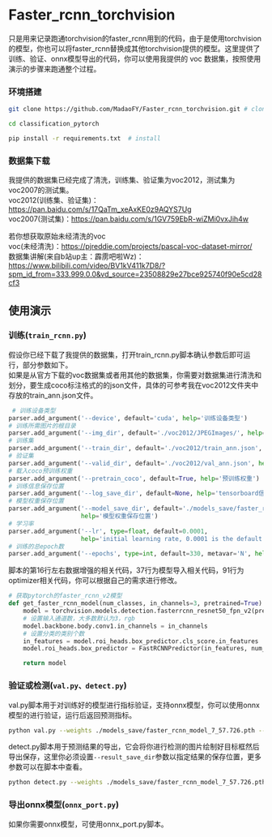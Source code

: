 # Faster_rcnn_torchvision
只是用来记录跑通torchvision的faster_rcnn用到的代码，由于是使用torchvision的模型，你也可以将faster_rcnn替换成其他torchvision提供的模型。这里提供了训练、验证、onnx模型导出的代码，你可以使用我提供的 voc 数据集，按照使用演示的步骤来跑通整个过程。

### 环境搭建
 ```bash
git clone https://github.com/MadaoFY/Faster_rcnn_torchvision.git # clone

cd classification_pytorch

pip install -r requirements.txt  # install
```
### 数据集下载
我提供的数据集已经完成了清洗，训练集、验证集为voc2012，测试集为voc2007的测试集。  
voc2012(训练集、验证集)：https://pan.baidu.com/s/17QaTm_xeAxKE0z9AQYS7Ug  
voc2007(测试集)：https://pan.baidu.com/s/1GV759EbR-wiZMi0vxJih4w

若你想获取原始未经清洗的voc  
voc(未经清洗)：https://pjreddie.com/projects/pascal-voc-dataset-mirror/  
数据集讲解(来自b站up主：霹雳吧啦Wz)：https://www.bilibili.com/video/BV1kV411k7D8/?spm_id_from=333.999.0.0&vd_source=23508829e27bce925740f90e5cd28cf3

## 使用演示
### 训练(```train_rcnn.py```)
假设你已经下载了我提供的数据集，打开train_rcnn.py脚本确认参数后即可运行，部分参数如下。  
如果是从官方下载的voc数据集或者用其他的数据集，你需要对数据集进行清洗和划分，要生成coco标注格式的的json文件，具体的可参考我在voc2012文件夹中存放的train_ann.json文件。
```python
 # 训练设备类型
parser.add_argument('--device', default='cuda', help='训练设备类型')
# 训练所需图片的根目录
parser.add_argument('--img_dir', default='./voc2012/JPEGImages/', help='训练所用图片根目录')
# 训练集
parser.add_argument('--train_dir', default='./voc2012/train_ann.json', help='训练集文档')
# 验证集
parser.add_argument('--valid_dir', default='./voc2012/val_ann.json', help='测试集文档')
# 载入coco预训练权重
parser.add_argument('--pretrain_coco', default=True, help='预训练权重')
# 训练信息保存位置
parser.add_argument('--log_save_dir', default=None, help='tensorboard信息保存地址')
# 模型权重保存位置
parser.add_argument('--model_save_dir', default='./models_save/faster_rcnn_model',
                    help='模型权重保存位置')
# 学习率
parser.add_argument('--lr', type=float, default=0.0001,
                    help='initial learning rate, 0.0001 is the default value for training')
# 训练的总epoch数
parser.add_argument('--epochs', type=int, default=330, metavar='N', help='number of total epochs to run')
```
脚本的第16行左右数据增强的相关代码，37行为模型导入相关代码，91行为optimizer相关代码，你可以根据自己的需求进行修改。

```python
# 获取pytorch的faster_rcnn_v2模型
def get_faster_rcnn_model(num_classes, in_channels=3, pretrained=True):
    model = torchvision.models.detection.fasterrcnn_resnet50_fpn_v2(pretrained=pretrained)
    # 设置输入通道数，大多数默认为3，rgb
    model.backbone.body.conv1.in_channels = in_channels
    # 设置分类的类别个数
    in_features = model.roi_heads.box_predictor.cls_score.in_features
    model.roi_heads.box_predictor = FastRCNNPredictor(in_features, num_classes)

    return model
```

### 验证或检测(```val.py、detect.py```)
val.py脚本用于对训练好的模型进行指标验证，支持onnx模型，你可以使用onnx模型的进行验证，运行后返回预测指标。  
```bash
python val.py --weights ./models_save/faster_rcnn_model_7_57.726.pth --img_dir ./voc2007/JPEGImages/ --val_dir ./voc2007/test_ann.json --batch_size 1 -num_classes 21
```

detect.py脚本用于预测结果的导出，它会将你进行检测的图片绘制好目标框然后导出保存，这里你必须设置```--result_save_dir```参数以指定结果的保存位置，更多参数可以在脚本中查看。
```bash
python detect.py --weights ./models_save/faster_rcnn_model_7_57.726.pth --img_dir ./voc2007/JPEGImages/ --val_dir ./voc2007/test_ann.json --batch_size 1 -num_classes 21 --result_save_dir ./run/
```

### 导出onnx模型(```onnx_port.py```)
如果你需要onnx模型，可使用onnx_port.py脚本。
